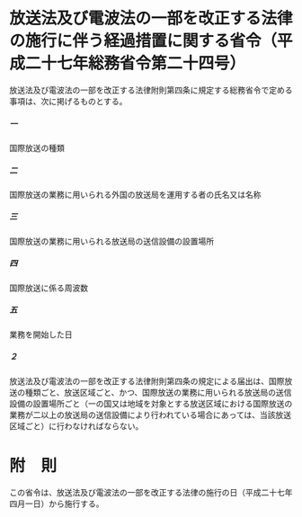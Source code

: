 # 放送法及び電波法の一部を改正する法律の施行に伴う経過措置に関する省令（平成二十七年総務省令第二十四号）
放送法及び電波法の一部を改正する法律附則第四条に規定する総務省令で定める事項は、次に掲げるものとする。
##### 一
国際放送の種類
##### 二
国際放送の業務に用いられる外国の放送局を運用する者の氏名又は名称
##### 三
国際放送の業務に用いられる放送局の送信設備の設置場所
##### 四
国際放送に係る周波数
##### 五
業務を開始した日
##### ２
放送法及び電波法の一部を改正する法律附則第四条の規定による届出は、国際放送の種類ごと、放送区域ごと、かつ、国際放送の業務に用いられる放送局の送信設備の設置場所ごと（一の国又は地域を対象とする放送区域における国際放送の業務が二以上の放送局の送信設備により行われている場合にあっては、当該放送区域ごと）に行わなければならない。
# 附　則
この省令は、放送法及び電波法の一部を改正する法律の施行の日（平成二十七年四月一日）から施行する。
